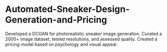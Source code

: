 # Automated-Sneaker-Design-Generation-and-Pricing
Developed a DCGAN for photorealistic sneaker image generation. Curated a 2000+ image dataset, tested resolutions, and assessed quality. Created a pricing model based on psychology and visual appeal.

